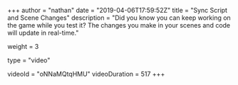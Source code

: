+++
author = "nathan"
date = "2019-04-06T17:59:52Z"
title = "Sync Script and Scene Changes"
description = "Did you know you can keep working on the game while you test it? The changes you make in your scenes and code will update in real-time."

weight = 3

type = "video"

videoId = "oNNaMQtqHMU"
videoDuration = 517
+++

